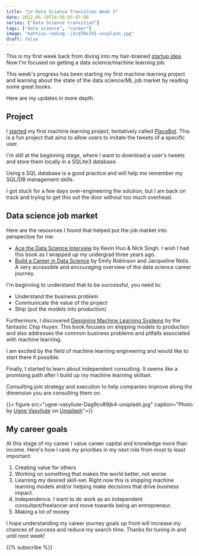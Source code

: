 ```yaml
---
title: "🏃‍♂️ Data Science Transition Week 3"
date: 2022-06-19T18:56:03-07:00
series: ["Data Science transition"]
tags: ["data science", "career"]
image: "mathias-reding--jXrqTWs7dI-unsplash.jpg"
draft: false
---
```

This is my first week back from diving into my hair-brained [startup idea](../../../why-i-quit-saas-idea/). Now I'm focused on getting a data science/machine learning job.

This week's progress has been starting my first machine learning project and learning about the state of the data science/ML job market by reading some great books.

Here are my updates in more depth.

## Project

I [started](../../../daily/2022-06-13) my first machine learning project, tentatively called [PlaceBot](https://github.com/evanaze/placebot). This is a fun project that aims to allow users to imitate the tweets of a specific user.

I'm still at the beginning stage, where I want to download a user's tweets and store them locally in a SQLite3 database.

Using a SQL database is a good practice and will help me remember my SQL/DB management skills.

I got stuck for a few days over-engineering the solution, but I am back on track and trying to get this out the door without too much overhead.

## Data science job market

Here are the resources I found that helped put the job market into perspective for me:

- [Ace the Data Science Interview](https://www.acethedatascienceinterview.com/) by Kevin Huo & Nick Singh. I wish I had this book as I wrapped up my undergrad three years ago.
- [Build a Career in Data Science](https://www.amazon.com/Build-Career-Science-Jacqueline-Nolis/dp/1617296244) by Emily Robinson and Jacqueline Nolis. A very accessible and encouraging overview of the data science career journey.

I'm beginning to understand that to be successful, you need to:

- Understand the business problem
- Communicate the value of the project
- Ship (put the models into production)

Furthermore, I discovered [Designing Machine Learning Systems](https://www.amazon.com/Designing-Machine-Learning-Systems-Production-Ready/dp/1098107969) by the fantastic Chip Huyen. This book focuses on shipping models to production and also addresses the common business problems and pitfalls associated with machine learning.

I am excited by the field of machine learning engineering and would like to start there if possible.

Finally, I started to learn about independent consulting. It seems like a promising path after I build up my machine learning skillset.

Consulting join strategy and execution to help companies improve along the dimension you are consulting them on.

{{< figure src="ugne-vasyliute-Dag9cv89jb4-unsplash.jpg" caption="Photo by [Ugne Vasyliute](https://unsplash.com/@ugnehenriko?utm_source=unsplash&utm_medium=referral&utm_content=creditCopyText) on [Unsplash](https://unsplash.com/s/photos/path?utm_source=unsplash&utm_medium=referral&utm_content=creditCopyText)">}}

## My career goals

At this stage of my career I value career capital and knowledge more than income. Here's how I rank my priorities in my next role from most to least important:

1. Creating value for others
2. Working on something that makes the world better, not worse
3. Learning my desired skill-set. Right now this is shipping machine learning models and/or helping make decisions that drive business impact.
4. Independence. I want to do work as an independent consultant/freelancer and move towards being an entrepreneur.
5. Making a lot of money

I hope understanding my career journey goals up front will increase my chances of success and reduce my search time. Thanks for tuning in and until next week!

{{% subscribe %}}

